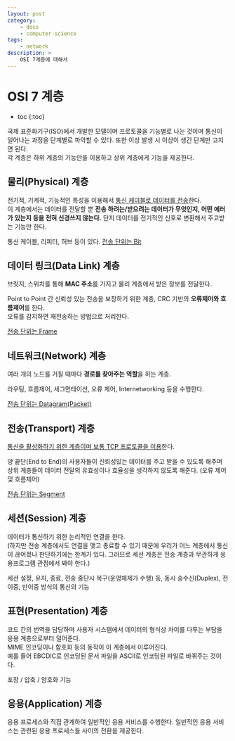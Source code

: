 ```yaml
---
layout: post
category:
    - docs
    - computer-science
tags:
    - network
description: >
    OSI 7계층에 대해서
---
```

# OSI 7 계층

* toc
{:toc}

국제 표준화기구(ISO)에서 개발한 모델이며 프로토콜을 기능별로 나눈 것이며 통신이 일어나는 과정을 단계별로 파악할 수 있다. 또한 이상 발생 시 이상이 생긴 단계만 고치면 된다.  
각 계층은 하위 계층의 기능만을 이용하고 상위 계층에게 기능을 제공한다.

## 물리(Physical) 계층
전기적, 기계적, 기능적인 특성을 이용해서 <u>통신 케이블로 데이터를 전송</u>한다.  
이 계층에서는 데이터를 전달할 뿐 **전송 하려는/받으려는 데이터가 무엇인지, 어떤 에러가 있는지 등을 전혀 신경쓰지 않는다.** 단지 데이터를 전기적인 신호로 변환해서 주고받는 기능만 한다.

통신 케이블, 리피터, 허브 등이 있다. <u>전송 단위는 Bit</u>

## 데이터 링크(Data Link) 계층
브릿지, 스위치를 통해 **MAC 주소**를 가지고 물리 계층에서 받은 정보를 전달한다.

Point to Point 간 신뢰성 있는 전송을 보장하기 위한 계층, CRC 기반의 **오류제어와 흐름제어**를 한다.  
오류를 감지하면 재전송하는 방법으로 처리한다.

<u>전송 단위는 Frame</u>

## 네트워크(Network) 계층
여러 개의 노드를 거칠 때마다 **경로를 찾아주는 역할**을 하는 계층.  

라우팅, 흐름제어, 세그먼테이션, 오류 제어, Internetworking 등을 수행한다.

<u>전송 단위는 Datagram(Packet)</u>

## 전송(Transport) 계층
<u>통신을 활성화하기 위한 계층이며 보통 TCP 프로토콜을 이용</u>한다.

양 끝단(End to End)의 사용자들이 신뢰성있는 데이터를 주고 받을 수 있도록 해주며 상위 계층들이 데이터 전달의 유효성이나 효율성을 생각하지 않도록 해준다. (오류 제어 및 흐름제어)

<u>전송 단위는 Segment</u>

## 세션(Session) 계층
데이터가 통신하기 위한 논리적인 연결을 한다.  
(하지만 전송 계층에서도 연결을 맺고 종료할 수 있기 때문에 우리가 어느 계층에서 통신이 끊어졌나 판단하기에는 한계가 있다. 그러므로 세션 계층은 전송 계층과 무관하게 응용프로그램 관점에서 봐야 한다.)  

세션 설정, 유지, 종료, 전송 중단시 복구(운영체제가 수행) 등, 동시 송수신(Duplex), 전이중, 반이중 방식의 통신의 기능


## 표현(Presentation) 계층
코드 간의 번역을 담당하며 사용자 시스템에서 데이터의 형식상 차이를 다루는 부담을 응용 계층으로부터 덜어준다.  
MIME 인코딩이나 함호화 등의 동작이 이 계층에서 이루어진다.  
예를 들어 EBCDIC로 인코딩된 문서 파일을 ASCII로 인코딩된 파일로 바꿔주는 것이다.

포장 / 압축 / 암호화 기능

## 응용(Application) 계층
응용 프로세스와 직접 관계하여 일반적인 응용 서비스를 수행한다. 일반적인 응용 서비스는 관련된 응용 프로세스들 사이의 전환을 제공한다.